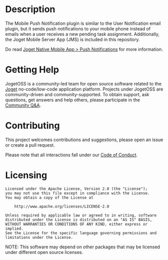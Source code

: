 # Description
The Mobile Push Notification plugin is similar to the User Notification email plugin, but it sends push notifications to your mobile phone instead of emails when a user receives a new pending task assignment. Additionally, the Joget Mobile Server App (JMS) is included in this repository.

Do read [Joget Native Mobile App > Push Notifications](https://dev.joget.org/community/display/DX8/Native+Mobile+App#:~:text=on%20the%20(%20%2D%20)%C2%A0button.-,Push%20Notifications,-The%20Joget%20Mobile) for more information.

# Getting Help

JogetOSS is a community-led team for open source software related to the [Joget](https://www.joget.org) no-code/low-code application platform.
Projects under JogetOSS are community-driven and community-supported.
To obtain support, ask questions, get answers and help others, please participate in the [Community Q&A](https://answers.joget.org/).

# Contributing

This project welcomes contributions and suggestions, please open an issue or create a pull request.

Please note that all interactions fall under our [Code of Conduct](https://github.com/jogetoss/repo-template/blob/main/CODE_OF_CONDUCT.md).

# Licensing

    Licensed under the Apache License, Version 2.0 (the "License");
    you may not use this file except in compliance with the License.
    You may obtain a copy of the License at

        http://www.apache.org/licenses/LICENSE-2.0

    Unless required by applicable law or agreed to in writing, software
    distributed under the License is distributed on an "AS IS" BASIS,
    WITHOUT WARRANTIES OR CONDITIONS OF ANY KIND, either express or implied.
    See the License for the specific language governing permissions and
    limitations under the License.

NOTE: This software may depend on other packages that may be licensed under different open source licenses.
